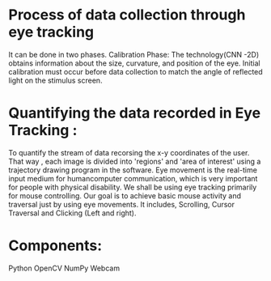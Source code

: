 # Process of data collection through eye tracking
It can be done in two phases. 
Calibration Phase: The technology(CNN -2D) obtains information about the size, curvature, and position of the eye. Initial calibration must occur before data collection to match the angle of reflected light on the stimulus screen. 
# Quantifying the data recorded in Eye Tracking : 
To quantify the stream of data recorsing the x-y coordinates of the user. That way , each image is divided into 'regions' and 'area of interest' using a trajectory drawing program in the software. 
Eye movement is the real-time input medium for humancomputer communication, which is very important for people with physical disability. 
We shall be using eye tracking primarily for mouse controlling. Our goal is to achieve basic mouse activity and traversal just by using eye movements. It includes, Scrolling, Cursor Traversal and Clicking (Left and right).
# Components:

Python
OpenCV
NumPy
Webcam

